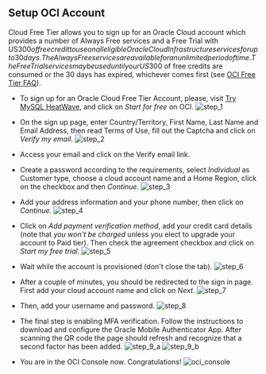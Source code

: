 ## Setup OCI Account

Cloud Free Tier allows you to sign up for an Oracle Cloud account which provides a number of Always Free services and a Free Trial with US$300 of free credit to use on all eligible Oracle Cloud Infrastructure services for up to 30 days. The Always Free services are available for an unlimited period of time. The Free Trial services may be used until your US$300 of free credits are consumed or the 30 days has expired, whichever comes first (see [OCI Free Tier FAQ](https://www.oracle.com/sg/cloud/free/faq/)).

* To sign up for an Oracle Cloud Free Tier Account, please, visit [Try MySQL HeatWave](https://www.oracle.com/mysql/free/), and click on *Start for free* on OCI.
![step_1](images/oci_step_1.png)

* On the sign up page, enter Country/Territory, First Name, Last Name and Email Address, then read Terms of Use, fill out the Captcha and click on *Verify my email*.
![step_2](images/oci_step_2.png)

* Access your email and click on the Verify email link.

* Create a password according to the requirements, select *Individual* as Customer type, choose a cloud account name and a Home Region, click on the checkbox and then *Continue*.
![step_3](images/oci_step_3.png)

* Add your address information and your phone number, then click on *Continue*.
![step_4](images/oci_step_4.png)

* Click on *Add payment verification method*, add your credit card details (note that *you won't be charged* unless you elect to upgrade your account to Paid tier). Then check the agreement checkbox and click on *Start my free trial*.
![step_5](images/oci_step_5.png)

* Wait while the account is provisioned (don't close the tab).
![step_6](images/oci_step_6.png)

* After a couple of minutes, you should be redirected to the sign in page. First add your cloud account name and click on *Next*.
![step_7](images/oci_step_7.png)

* Then, add your username and password.
![step_8](images/oci_step_8.png)

* The final step is enabling MFA verification. Follow the instructions to download and configure the Oracle Mobile Authenticator App. After scanning the QR code the page should refresh and recognize that a second factor has been added.
![step_9_a](images/oci_step_9_a.png)
![step_9_b](images/oci_step_9_b.png)

* You are in the OCI Console now. Congratulations!
![oci_console](images/oci_console.png)
